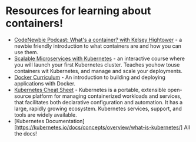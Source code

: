 # Resources for learning about containers!

- [CodeNewbie Podcast: What's a container? with Kelsey Hightower](https://www.codenewbie.org/podcast/what-s-a-container) - a newbie friendly introduction to what containers are and how you can use them.
- [Scalable Microservices with Kubernetes](https://www.udacity.com/course/scalable-microservices-with-kubernetes--ud615) - an interactive course where you will launch your first Kubernetes cluster. Teaches youhow touse containers wit Kubernetes, and manage and scale your deployments.
- [Docker Curriculum](https://docker-curriculum.com/) - An introduction to building and deploying applications with Docker.
- [Kubernetes Cheat Sheet](https://linuxacademy.com/blog/containers/kubernetes-cheat-sheet/) - Kubernetes is a portable, extensible open-source platform for managing containerized workloads and services, that facilitates both declarative configuration and automation. It has a large, rapidly growing ecosystem. Kubernetes services, support, and tools are widely available.
- [Kubernetes Documentation][https://kubernetes.io/docs/concepts/overview/what-is-kubernetes/] All the docs!
